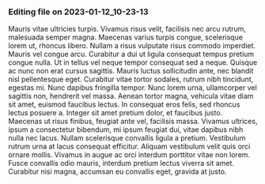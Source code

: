 

### Editing file on 2023-01-12_10-23-13

Mauris vitae ultricies turpis. Vivamus risus velit, facilisis nec arcu rutrum, malesuada semper magna. Maecenas varius turpis congue, scelerisque lorem ut, rhoncus libero. Nullam a risus vulputate risus commodo imperdiet. Mauris vel congue arcu. Curabitur a dui ut ligula consequat tempus pretium congue nulla. Ut in tellus vel neque tempor consequat sed a neque. Quisque ac nunc non erat cursus sagittis. Mauris luctus sollicitudin ante, nec blandit nisl pellentesque eget. Curabitur vitae tortor sodales, rutrum nibh tincidunt, egestas mi. Nunc dapibus fringilla tempor. Nunc lorem urna, ullamcorper vel sagittis non, hendrerit vel massa. Aenean tortor magna, vehicula vitae diam sit amet, euismod faucibus lectus.
In consequat eros felis, sed rhoncus lectus posuere a. Integer sit amet pretium dolor, et faucibus justo. Maecenas ut risus finibus, feugiat ante vel, facilisis massa. Vivamus ultrices, ipsum a consectetur bibendum, mi ipsum feugiat dui, vitae dapibus nibh nulla nec lacus. Nullam scelerisque convallis ligula a pretium. Vestibulum rutrum urna at lacus consequat efficitur. Aliquam vestibulum velit quis orci ornare mollis. Vivamus in augue ac orci interdum porttitor vitae non lorem. Fusce convallis odio mauris, interdum pretium lectus viverra sit amet. Curabitur nisi magna, accumsan eu convallis eget, gravida at justo.


